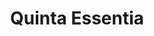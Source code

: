 ---
layout: post
title: "Quinta Essentia"
slug: quinta-essentia
source: http://quintaessentia.com.br/
screenshot: quinta-essentia.png
---